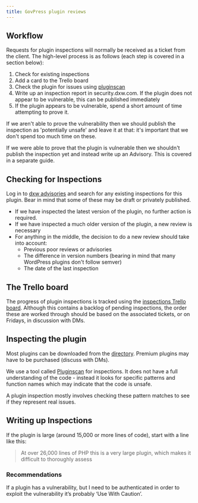 ```yaml
---
title: GovPress plugin reviews
---
```


## Workflow

Requests for plugin inspections will normally be received as a ticket from the
client. The high-level process is as follows (each step is covered in a
section below):

1. Check for existing inspections
1. Add a card to the Trello board
1. Check the plugin for issues using [pluginscan](https://git.govpress.com/dxw/pluginscan)
1. Write up an inspection report in security.dxw.com. If the plugin does not
   appear to be vulnerable, this can be published immediately
1. If the plugin appears to be vulnerable, spend a short amount of time
   attempting to prove it.

If we aren't able to prove the vulnerability then we should publish the
inspection as 'potentially unsafe' and leave it at that: it's important that
we don't spend too much time on these.

If we were able to prove that the plugin is vulnerable then we shouldn't
publish the inspection yet and instead write up an Advisory. This is covered
in a separate guide.

## Checking for Inspections

Log in to [dxw advisories](https://advisories.dxw.com/) and search for any
existing inspections for this plugin. Bear in mind that some of these may be
draft or privately published.

- If we have inspected the latest version of the plugin, no further action is
  required.
- If we have inspected a much older version of the plugin, a new review is
  necessary
- For anything in the middle, the decision to do a new review should take
  into account:
  - Previous poor reviews or advisories
  - The difference in version numbers (bearing in mind that many WordPress
    plugins don't follow semver)
  - The date of the last inspection

## The Trello board

The progress of plugin inspections is tracked using the [inspections Trello
board](https://trello.com/b/sN42avTZ/dxwsec-inspections-and-advisories).
Although this contains a backlog of pending inspections, the order these are
worked through should be based on the associated tickets, or on Fridays, in
discussion with DMs.

## Inspecting the plugin

Most plugins can be downloaded from the
[directory](https://en-gb.wordpress.org/plugins/). Premium plugins may have to
be purchased (discuss with DMs).

We use a tool called [Pluginscan](https://git.govpress.com/dxw/pluginscan) for
inspections. It does not have a full understanding of the code - instead it
looks for specific patterns and function names which may indicate that the
code is unsafe.

A plugin inspection mostly involves checking these pattern matches to see if
they represent real issues.

## Writing up Inspections

If the plugin is large (around 15,000 or more lines of code), start with a
line like this:

> At over 26,000 lines of PHP this is a very large plugin, which makes it
difficult to thoroughly assess

### Recommendations

If a plugin has a vulnerability, but I need to be authenticated in order to
exploit the vulnerability it’s probably ‘Use With Caution’.
